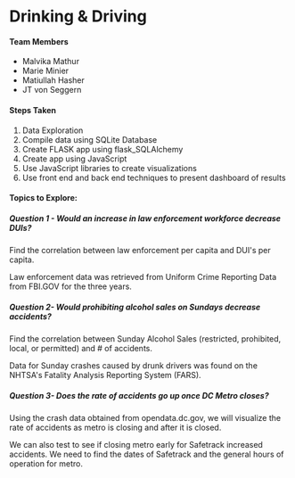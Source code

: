 # Drinking & Driving

#### Team Members
- Malvika Mathur
- Marie Minier
- Matiullah Hasher
- JT von Seggern

#### Steps Taken
1. Data Exploration
2. Compile data using SQLite Database
3. Create FLASK app using flask_SQLAlchemy
4. Create app using JavaScript  
6. Use JavaScript libraries to create visualizations
5. Use front end and back end techniques to present dashboard of results

#### Topics to Explore:
##### Question 1 - Would an increase in law enforcement workforce decrease DUIs?

Find the correlation between law enforcement per capita and DUI's per capita.

Law enforcement data was retrieved from Uniform Crime Reporting Data from FBI.GOV for the three years.

##### Question 2- Would prohibiting alcohol sales on Sundays decrease accidents?

Find the correlation between Sunday Alcohol Sales (restricted, prohibited, local, or permitted) and # of accidents.

Data for Sunday crashes caused by drunk drivers was found on the NHTSA's Fatality Analysis Reporting System (FARS).

##### Question 3- Does the rate of accidents go up once DC Metro closes?

Using the crash data obtained from opendata.dc.gov, we will visualize the rate of accidents as metro is closing and after it is closed.

We can also test to see if closing metro early for Safetrack increased accidents. We need to find the dates of Safetrack and the general hours of operation for metro.
